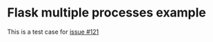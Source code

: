 # Flask multiple processes example

This is a test case for [issue #121](https://github.com/rycus86/prometheus_flask_exporter/issues/121)
